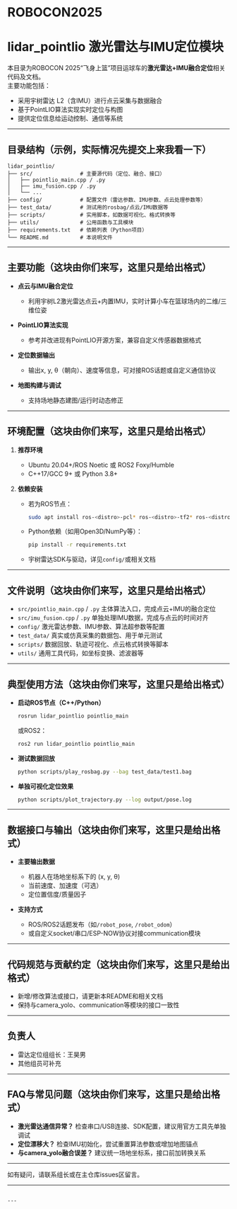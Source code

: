 # ROBOCON2025

# lidar_pointlio 激光雷达与IMU定位模块

本目录为ROBOCON 2025“飞身上篮”项目运球车的**激光雷达+IMU融合定位**相关代码及文档。  
主要功能包括：
- 采用宇树雷达 L2（含IMU）进行点云采集与数据融合
- 基于PointLIO算法实现实时定位与构图
- 提供定位信息给运动控制、通信等系统

---

## 目录结构（示例，实际情况先提交上来我看一下）

```plaintext
lidar_pointlio/
├── src/               # 主要源代码（定位、融合、接口）
│   ├── pointlio_main.cpp / .py
│   ├── imu_fusion.cpp / .py
│   └── ...
├── config/            # 配置文件（雷达参数、IMU参数、点云处理参数等）
├── test_data/         # 测试用的rosbag/点云/IMU数据等
├── scripts/           # 实用脚本，如数据可视化、格式转换等
├── utils/             # 公用函数与工具模块
├── requirements.txt   # 依赖列表（Python项目）
└── README.md          # 本说明文件
```

---

## 主要功能（这块由你们来写，这里只是给出格式）

* **点云与IMU融合定位**

  * 利用宇树L2激光雷达点云+内置IMU，实时计算小车在篮球场内的二维/三维位姿
* **PointLIO算法实现**

  * 参考并改进现有PointLIO开源方案，兼容自定义传感器数据格式
* **定位数据输出**

  * 输出x, y, θ（朝向）、速度等信息，可对接ROS话题或自定义通信协议
* **地图构建与调试**

  * 支持场地静态建图/运行时动态修正

---

## 环境配置（这块由你们来写，这里只是给出格式）

1. **推荐环境**

   * Ubuntu 20.04+/ROS Noetic 或 ROS2 Foxy/Humble
   * C++17/GCC 9+ 或 Python 3.8+
2. **依赖安装**

   * 若为ROS节点：

     ```bash
     sudo apt install ros-<distro>-pcl* ros-<distro>-tf2* ros-<distro>-sensor-msgs
     ```
   * Python依赖（如用Open3D/NumPy等）：

     ```bash
     pip install -r requirements.txt
     ```
   * 宇树雷达SDK与驱动，详见`config/`或相关文档

---

## 文件说明（这块由你们来写，这里只是给出格式）

* `src/pointlio_main.cpp` / `.py`
  主体算法入口，完成点云+IMU的融合定位
* `src/imu_fusion.cpp` / `.py`
  单独处理IMU数据，完成与点云的时间对齐
* `config/`
  激光雷达参数、IMU参数、算法超参数等配置
* `test_data/`
  真实或仿真采集的数据包、用于单元测试
* `scripts/`
  数据回放、轨迹可视化、点云格式转换等脚本
* `utils/`
  通用工具代码，如坐标变换、滤波器等

---

## 典型使用方法（这块由你们来写，这里只是给出格式）

* **启动ROS节点（C++/Python）**

  ```bash
  rosrun lidar_pointlio pointlio_main
  ```

  或ROS2：

  ```bash
  ros2 run lidar_pointlio pointlio_main
  ```

* **测试数据回放**

  ```bash
  python scripts/play_rosbag.py --bag test_data/test1.bag
  ```

* **单独可视化定位效果**

  ```bash
  python scripts/plot_trajectory.py --log output/pose.log
  ```

---

## 数据接口与输出（这块由你们来写，这里只是给出格式）

* **主要输出数据**

  * 机器人在场地坐标系下的 (x, y, θ)
  * 当前速度、加速度（可选）
  * 定位置信度/质量因子
* **支持方式**

  * ROS/ROS2话题发布（如`/robot_pose`, `/robot_odom`）
  * 或自定义socket/串口/ESP-NOW协议对接communication模块

---

## 代码规范与贡献约定（这块由你们来写，这里只是给出格式）

* 新增/修改算法或接口，请更新本README和相关文档
* 保持与camera\_yolo、communication等模块的接口一致性


---

## 负责人

* 雷达定位组组长：王昊男
* 其他组员可补充

---

## FAQ与常见问题（这块由你们来写，这里只是给出格式）

* **激光雷达通信异常？**
  检查串口/USB连接、SDK配置，建议用官方工具先单独调试
* **定位漂移大？**
  检查IMU初始化，尝试重置算法参数或增加地图锚点
* **与camera\_yolo融合误差？**
  建议统一场地坐标系，接口前加转换关系

---

如有疑问，请联系组长或在主仓库issues区留言。

---

```

---
